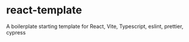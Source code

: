 # react-template
A boilerplate starting template for React, Vite, Typescript, eslint, prettier, cypress
